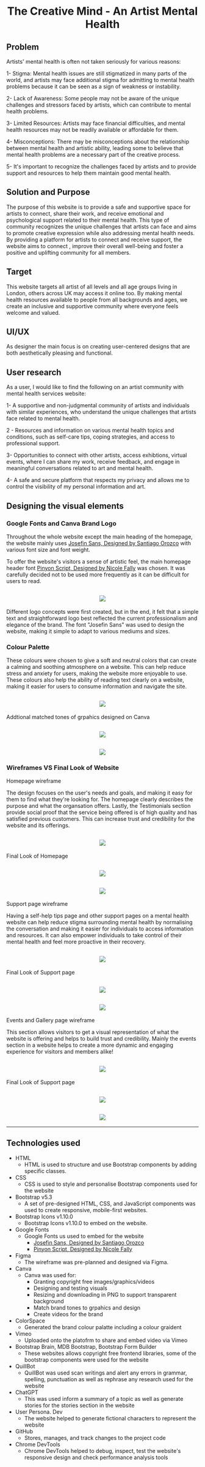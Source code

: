 <h1 align="center">The Creative Mind - An Artist Mental Health</h1>

## Problem 
Artists' mental health is often not taken seriously for various reasons:

 1- Stigma: Mental health issues are still stigmatized in many parts of the world, and artists may face additional stigma for admitting to mental health problems because it can be seen as a sign of weakness or instability.

 2- Lack of Awareness: Some people may not be aware of the unique challenges and stressors faced by artists, which can contribute to mental health problems.

 3- Limited Resources: Artists may face financial difficulties, and mental health resources may not be readily available or affordable for them.

 4- Misconceptions: There may be misconceptions about the relationship between mental health and artistic ability, leading some to believe that mental health problems are a necessary part of the creative process.

 5- It's important to recognize the challenges faced by artists and to provide support and resources to help them maintain good mental health.

## Solution and Purpose 
The purpose of this website is to provide a safe and supportive space for artists to connect, share their work, and receive emotional and psychological support related to their mental health. This type of community recognizes the unique challenges that artists can face and aims to promote creative expression while also addressing mental health needs. By providing a platform for artists to connect and receive support, the website aims to connect , improve their overall well-being and foster a positive and uplifting community for all members.

## Target
This website targets all artist of all levels and all age groups living in London, others across UK may access it online too. By making mental health resources available to people from all backgrounds and ages, we create an inclusive and supportive community where everyone feels welcome and valued.

## UI/UX

As designer the main focus is on creating user-centered designs that are both aesthetically pleasing and functional.

##  User research

As a user, I would like to find the following on an artist community with mental health services website:

 1- A supportive and non-judgmental community of artists and individuals with similar experiences, who understand the unique challenges that artists face related to mental health.

2 - Resources and information on various mental health topics and conditions, such as self-care tips, coping strategies, and access to professional support.

3- Opportunities to connect with other artists, access exhibtions, virtual events, where I can share my work, receive feedback, and engage in meaningful conversations related to art and mental health.

4- A safe and secure platform that respects my privacy and allows me to control the visibility of my personal information and art.

## Designing the visual elements

### Google Fonts and Canva Brand Logo 

Throughout the whole website except the main heading of the homepage, the website mainly uses [Josefin Sans, Designed by Santiago Orozco](https://fonts.google.com/specimen/Josefin+Sans) with various font size and font weight. 

To offer the website's visitors a sense of artistic feel, the main homepage header font [Pinyon Script, Designed by Nicole Fally](https://fonts.google.com/specimen/Pinyon+Script) was chosen. It was carefully decided not to be used more frequently as it can be difficult for users to read. 

<h2 align="center"><img src="/workspace/artistmentalhealth/assets/docs/font-logo.jpg"></h2>

Different logo concepts were first created, but in the end, it felt that a simple text and straightforward logo best reflected the current professionalism and elegance of the brand. The font "Josefin Sans" was used to design the website, making it simple to adapt to various mediums and sizes. 

### Colour Palette

These  colours were chosen to give a soft and neutral colors that can create a calming and soothing atmosphere on a website. This can help reduce stress and anxiety for users, making the website more enjoyable to use. These colours also help the ability of reading text clearly on a website, making it easier for users to consume information and navigate the site. 

<h2 align="center"><img src="/workspace/artistmentalhealth/assets/docs/main-palette.png"></h2>

Addtional matched tones of grpahics designed on Canva 

<h2 align="center"><img src="/workspace/artistmentalhealth/assets/docs/graphics-palette.png"></h2>
<h2 align="center"><img src="/workspace/artistmentalhealth/assets/docs/graphics.jpg"></h2>

### Wireframes VS Final Look of Website 

Homepage wireframe

The design focuses on the user's needs and goals, and making it easy for them to find what they're looking for. The homepage clearly describes the purpose and what the organsation offers. Lastly, the Testimonials section provide social proof that the service being offered is of high quality and has satisfied previous customers. This can increase trust and credibility for the website and its offerings.

<h2 align="center"><img src="/workspace/artistmentalhealth/assets/docs/homepage-design.png"></h2>

Final Look of Homepage 

<h2 align="center"><img src="/workspace/artistmentalhealth/assets/docs/homepage-top.jpg"></h2>
<h2 align="center"><img src="/workspace/artistmentalhealth/assets/docs/homepage-bottom.jpg"></h2>

Support page wireframe 

Having a self-help tips page and other support pages on a mental health website can help reduce stigma surrounding mental health by normalising the conversation and making it easier for individuals to access information and resources. It can also empower individuals to take control of their mental health and feel more proactive in their recovery.

<h2 align="center"><img src="/workspace/artistmentalhealth/assets/docs/support-design.jpg"></h2>

Final Look of Support page 

<h2 align="center"><img src="/workspace/artistmentalhealth/assets/docs/support-top.jpg"></h2>
<h2 align="center"><img src="/workspace/artistmentalhealth/assets/docs/support-bottom.jpg"></h2>

Events and Gallery page wireframe 

This section allows visitors to get a visual representation of what the website is offering and helps to build trust and credibility. Mainly the events section in a website helps to create a more dynamic and engaging experience for visitors and members alike!


<h2 align="center"><img src="/workspace/artistmentalhealth/assets/docs/events-design.jpg"></h2>

Final Look of Support page 

<h2 align="center"><img src="/workspace/artistmentalhealth/assets/docs/events-top.jpg"></h2>
<h2 align="center"><img src="/workspace/artistmentalhealth/assets/docs/events-bottom.jpg"></h2>

***



























## Technologies used

- HTML
    - HTML is used to structure and use Bootstrap components by adding specific classes.
- CSS
    - CSS is used to style and personalise Bootstrap components used for the website
- Bootstrap v5.3
    - A set of pre-designed HTML, CSS, and JavaScript components was used to create responsive, mobile-first websites.
- Bootstrap Icons v1.10.0
    - Bootstrap Icons v1.10.0 to embed on the website.
- Google Fonts
    - Google Fonts us used to embed for the website
        - [Josefin Sans, Designed by Santiago Orozco](https://fonts.google.com/specimen/Josefin+Sans)
        - [Pinyon Script, Designed by Nicole Fally](https://fonts.google.com/specimen/Pinyon+Script)
- Figma
    - The wireframe was pre-planned and designed via Figma. 
- Canva 
    - Canva was used for: 
      - Granting copyright free images/graphics/videos
      - Designing and testing visuals 
      - Resizing and downloading in PNG to support transparent background
      - Match brand tones to grpahics and design 
      - Create videos for the brand 
- ColorSpace 
    - Generated the brand colour palatte including a colour graident 
- Vimeo 
    - Uploaded onto the platofrm to share and embed video via Vimeo 
- Bootstrap Brain, MDB Bootstrap, Bootstrap Form Builder
    - These websites allows copyright free frontend libraries, some of the bootstrap components were used for the website
- QuillBot 
    - QuillBot was used scan writings and alert any errors in grammar, spelling, punctuation as well as rephrase any research used for the website
- ChatGPT 
    - This was used inform a summary of a topic as well as generate stories for the stories section in the website
- User Persona. Dev
    - The website helped to generate fictional characters to represent the website
- GitHub 
    - Stores, manages, and track changes to the project code
- Chrome DevTools
    - Chrome DevTools helped to debug, inspect, test the website's responsive design and check performance analysis tools


 

